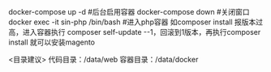 docker-compose up -d #后台启用容器
docker-compose down #关闭窗口
docker exec -it sin-php /bin/bash #进入php容器
如composer install 报版本过高，进入容器执行 composer self-update --1，回滚到1版本，再执行composer install 就可以安装magento

<目录建议>
代码目录：/data/web
容器目录：/data/docker
